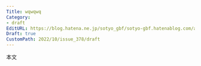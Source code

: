 ```yaml
---
Title: wqwqwq
Category:
- draft
EditURL: https://blog.hatena.ne.jp/sotyo_gbf/sotyo-gbf.hatenablog.com/atom/entry/4207112889924335841
Draft: true
CustomPath: 2022/10/issue_378/draft
---
```


本文
